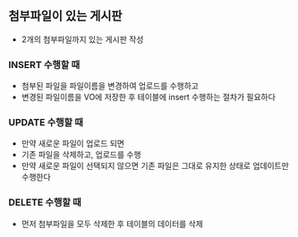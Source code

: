 ## 첨부파일이 있는 게시판
* 2개의 첨부파일까지 있는 게시판 작성

### INSERT 수행할 때
* 첨부된 파일을 파일이름을 변경하여 업로드를 수행하고 
* 변경된 파일이름을 VO에 저장한 후 테이블에 insert 수행하는 절차가 필요하다

### UPDATE 수행할 때
* 만약 새로운 파일이 업로드 되면 
* 기존 파일을 삭제하고, 업로드를 수행
* 만약 새로운 파일이 선택되지 않으면 기존 파일은 그대로 유지한 상태로 업데이트만 수행한다

### DELETE 수행할 때
* 먼저 첨부파일을 모두 삭제한 후 테이블의 데이터를 삭제
